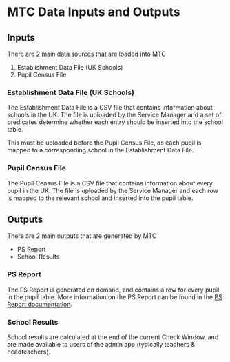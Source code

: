 # MTC Data Inputs and Outputs

## Inputs

There are 2 main data sources that are loaded into MTC
1. Establishment Data File (UK Schools)
2. Pupil Census File

### Establishment Data File (UK Schools)

The Establishment Data File is a CSV file that contains information about schools in the UK. The file is uploaded by the Service Manager and a set of predicates determine whether each entry should be inserted into the school table.

This must be uploaded before the Pupil Census File, as each pupil is mapped to a corresponding school in the Establishment Data File.

### Pupil Census File

The Pupil Census File is a CSV file that contains information about every pupil in the UK. The file is uploaded by the Service Manager and each row is mapped to the relevant school and inserted into the pupil table.

## Outputs

There are 2 main outputs that are generated by MTC
- PS Report
- School Results

### PS Report

The PS Report is generated on demand, and contains a row for every pupil in the pupil table.  More information on the PS Report can be found in the [PS Report documentation](docs/architecture/ps-report/readme.md).

### School Results

School results are calculated at the end of the current Check Window, and are made available to users of the admin app (typically teachers & headteachers).

